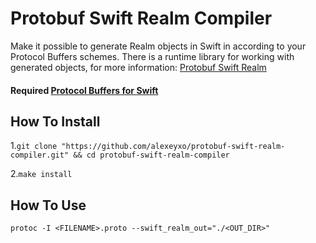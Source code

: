 # Protobuf Swift Realm Compiler

Make it possible to generate Realm objects in Swift in according to your Protocol Buffers schemes. There is a runtime library for working with generated objects, for more information: [Protobuf Swift Realm](https://github.com/alexeyxo/protobuf-swift-realm)

#### Required [Protocol Buffers for Swift](https://github.com/alexeyxo/protobuf-swift)

## How To Install

1.`git clone "https://github.com/alexeyxo/protobuf-swift-realm-compiler.git" && cd protobuf-swift-realm-compiler`

2.`make install`

## How To Use

`protoc -I <FILENAME>.proto --swift_realm_out="./<OUT_DIR>"`